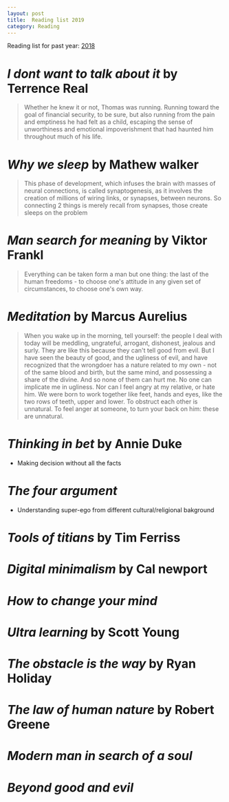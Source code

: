 ```yaml
---
layout: post
title:  Reading list 2019
category: Reading
---
```


Reading list for past year: [2018](../Reading-list-2018/)

# *I dont want to talk about it* by Terrence Real
> Whether he knew it or not, Thomas was running. Running toward the goal of financial security, to be sure, but also running from the pain and emptiness he had felt as a child, escaping the sense of unworthiness and emotional impoverishment that had haunted him throughout much of his life.

# *Why we sleep* by Mathew walker
> This phase of development, which infuses the brain with masses of neural connections, is called synaptogenesis, as it involves the creation of millions of wiring links, or synapses, between neurons. So connecting 2 things is merely recall from synapses, those create sleeps on the problem

# *Man search for meaning* by Viktor Frankl 
> Everything can be taken form a man but one thing: the last of the human freedoms - to choose one's attitude in any given set of circumstances, to choose one's own way.

# *Meditation* by Marcus Aurelius
>When you wake up in the morning, tell yourself: the people I deal with today will be meddling, ungrateful, arrogant, dishonest, jealous and surly. They are like this because they can't tell good from evil. But I have seen the beauty of good, and the ugliness of evil, and have recognized that the wrongdoer has a nature related to my own - not of the same blood and birth, but the same mind, and possessing a share of the divine. And so none of them can hurt me. No one can implicate me in ugliness. Nor can I feel angry at my relative, or hate him. We were born to work together like feet, hands and eyes, like the two rows of teeth, upper and lower. To obstruct each other is unnatural. To feel anger at someone, to turn your back on him: these are unnatural.

# *Thinking in bet* by Annie Duke
- Making decision without all the facts

# *The four argument*
- Understanding super-ego from different cultural/religional bakground

# *Tools of titians* by Tim Ferriss

# *Digital minimalism* by Cal newport

# *How to change your mind*

# *Ultra learning* by Scott Young

# *The obstacle is the way* by Ryan Holiday

# *The law of human nature* by Robert Greene

# *Modern man in search of a soul*

# *Beyond good and evil*


